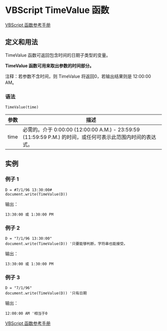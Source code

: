 # VBScript TimeValue 函数

[VBScript 函数参考手册](/vbscript/vbscript_ref_functions.asp "VBScript 函数")

## 定义和用法

TimeValue 函数可返回包含时间的日期子类型的变量。

**TimeValue 函数可用来取出参数的时间部分。**

注释：若参数不含时间，则 TimeValue 将返回0，若输出结果则是 12:00:00 AM。

### 语法

```
TimeValue(time)
```

| 参数 | 描述 |
| --- | --- |
| time | 必需的。介于 0:00:00 (12:00:00 A.M.) - 23:59:59 (11:59:59 P.M.) 的时间，或任何可表示此范围内时间的表达式。 |

## 实例

### 例子 1

```
D = #7/1/96 13:30:00#
document.write(TimeValue(D))
```

输出：

```
13:30:00 或 1:30:00 PM
```

### 例子 2

```
D = "7/1/96 13:30:00"
document.write(TimeValue(D)) '只要能够判断，字符串也能接受。
```

输出：

```
13:30:00 或 1:30:00 PM
```

### 例子 3

```
D = "7/1/96"
document.write(TimeValue(D)) '只有日期
```

输出：

```
12:00:00 AM '相当于0
```

[VBScript 函数参考手册](/vbscript/vbscript_ref_functions.asp "VBScript 函数")

